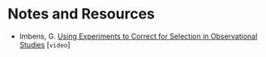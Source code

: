# Notes and Resources

- Imbens, G. [Using Experiments to Correct for Selection in Observational Studies](https://www.youtube.com/watch?v=5qs2UV_u2vw) [`video`]
